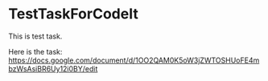 # TestTaskForCodeIt

This is test task.

Here is the task:
https://docs.google.com/document/d/1OO2QAM0K5oW3jZWTOSHUoFE4mbzWsAsiBR6Uy12i0BY/edit
